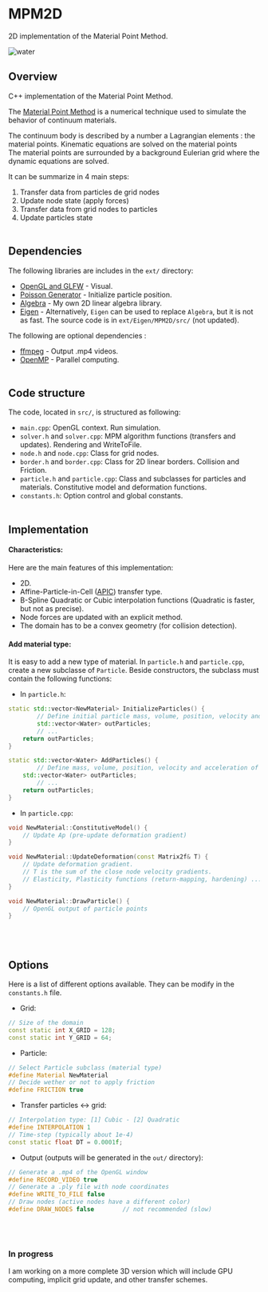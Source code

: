 # MPM2D

2D implementation of the Material Point Method.

![water](https://github.com/Elias-Gu/MPM2D//raw/master/MPM2D/out/water.gif)

## Overview
C++ implementation of the Material Point Method.

The [Material Point Method](https://www.seas.upenn.edu/~cffjiang/research/mpmcourse/mpmcourse.pdf) is a numerical technique used to simulate the behavior of continuum materials.

The continuum body is described by a number a Lagrangian elements : the material points.
Kinematic equations are solved on the material points  
The material points are surrounded by a background Eulerian grid where the dynamic equations are solved.

It can be summarize in 4 main steps:
1. Transfer data from particles de grid nodes
2. Update node state (apply forces)
3. Transfer data from grid nodes to particles
4. Update particles state
<br><br>

## Dependencies
The following libraries are includes in the `ext/` directory:
- [OpenGL and GLFW](https://www.glfw.org/)
        - Visual.
- [Poisson Generator](https://github.com/corporateshark/poisson-disk-generator)
        - Initialize particle position.
- [Algebra](https://github.com/Elias-Gu/MPM2D/tree/master/MPM2D/ext/Algebra)
        - My own 2D linear algebra library.
- [Eigen](http://eigen.tuxfamily.org/index.php?title=Main_Page)
        - Alternatively, `Eigen` can be used to replace `Algebra`, but it is not as fast. The source code is in `ext/Eigen/MPM2D/src/` (not updated).

The following are optional dependencies :
- [ffmpeg](https://www.ffmpeg.org/)
        - Output .mp4 videos.
- [OpenMP](https://www.openmp.org/)
        - Parallel computing.
<br><br>

## Code structure
The code, located in `src/`, is structured as following:
- `main.cpp`: OpenGL context. Run simulation.
- `solver.h` and `solver.cpp`: MPM algorithm functions (transfers and updates). Rendering and WriteToFile.
- `node.h` and `node.cpp`: Class for grid nodes.
- `border.h` and `border.cpp`: Class for 2D linear borders. Collision and Friction.
- `particle.h` and `particle.cpp`: Class and subclasses for particles and materials. Constitutive model and deformation functions.
- `constants.h`: Option control and global constants.
<br><br>

## Implementation

#### Characteristics:
Here are the main features of this implementation:
- 2D.
- Affine-Particle-in-Cell ([APIC](http://www.math.ucla.edu/~jteran/papers/JSSTS15.pdf)) transfer type.
-  B-Spline Quadratic or Cubic interpolation functions (Quadratic is faster, but not as precise).
- Node forces are updated with an explicit method.
- The domain has to be a convex geometry (for collision detection).

#### Add material type:
It is easy to add a new type of material. In `particle.h` and `particle.cpp`, create a new subclasse of `Particle`. Beside constructors, the subclass must contain the following functions:
- In `particle.h`:
```C++
static std::vector<NewMaterial> InitializeParticles() {
        // Define initial particle mass, volume, position, velocity and acceleration
        std::vector<Water> outParticles;
        // ...
	return outParticles;
}
```
```C++
static std::vector<Water> AddParticles() {
        // Define mass, volume, position, velocity and acceleration of particles to add during the simulation
	std::vector<Water> outParticles;
        // ...
	return outParticles;
}
```


- In `particle.cpp`:
```C++
void NewMaterial::ConstitutiveModel() {
    // Update Ap (pre-update deformation gradient)
}
```

```C++
void NewMaterial::UpdateDeformation(const Matrix2f& T) {
    // Update deformation gradient. 
    // T is the sum of the close node velocity gradients.
    // Elasticity, Plasticity functions (return-mapping, hardening) ...
}
```
```C++
void NewMaterial::DrawParticle() {
    // OpenGL output of particle points
}
```
<br><br>

## Options
Here is a list of different options available. They can be modify in the `constants.h` file.
- Grid:
```C++
// Size of the domain
const static int X_GRID = 128;
const static int Y_GRID = 64;
```
- Particle:
```C++
// Select Particle subclass (material type)
#define Material NewMaterial
// Decide wether or not to apply friction
#define FRICTION true
```

- Transfer particles <-> grid:
```C++
// Interpolation type: [1] Cubic - [2] Quadratic
#define INTERPOLATION 1	
// Time-step (typically about 1e-4)
const static float DT = 0.0001f;
```
- Output (outputs will be generated in the `out/` directory):
```C++
// Generate a .mp4 of the OpenGL window
#define RECORD_VIDEO true
// Generate a .ply file with node coordinates
#define WRITE_TO_FILE false	
// Draw nodes (active nodes have a different color)
#define DRAW_NODES false        // not recommended (slow)
```
<br><br>

### In progress
I am working on a more complete 3D version which will include GPU computing, implicit grid update, and other transfer schemes.